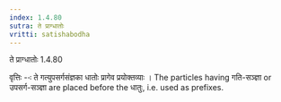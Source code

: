 ```yaml
---
index: 1.4.80
sutra: ते प्राग्धातोः
vritti: satishabodha
---
```



 ते प्राग्धातोः 1.4.80 


वृत्तिः --ः ते गत्‍युपसर्गसंज्ञका धातोः प्रागेव प्रयोक्तव्‍याः । The particles having गति-सञ्ज्ञा or उपसर्ग-सञ्ज्ञा are placed before the धातुः, i.e. used as prefixes. 


